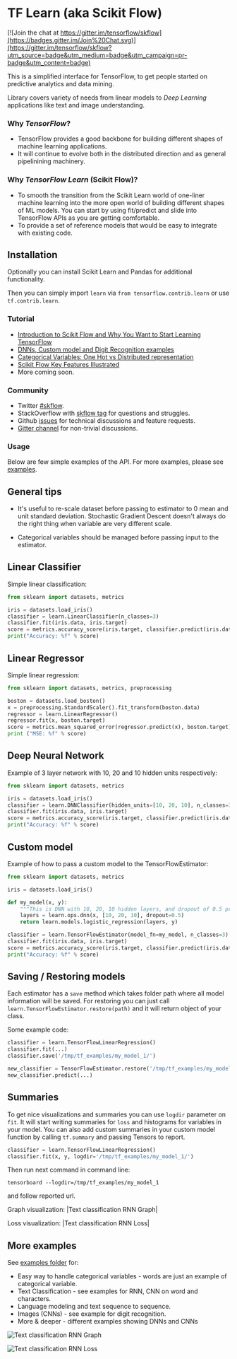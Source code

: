 # TF Learn (aka Scikit Flow)

[![Join the chat at https://gitter.im/tensorflow/skflow](https://badges.gitter.im/Join%20Chat.svg)](https://gitter.im/tensorflow/skflow?utm_source=badge&utm_medium=badge&utm_campaign=pr-badge&utm_content=badge)

This is a simplified interface for TensorFlow, to get people started on predictive analytics and data mining.

Library covers variety of needs from linear models to *Deep Learning* applications like text and image understanding.

### Why *TensorFlow*?

- TensorFlow provides a good backbone for building different shapes of machine learning applications.
- It will continue to evolve both in the distributed direction and as general pipelinining machinery.

### Why *TensorFlow Learn* (Scikit Flow)?

- To smooth the transition from the Scikit Learn world of one-liner machine learning into the more open world of building different shapes of ML models. You can start by using fit/predict and slide into TensorFlow APIs as you are getting comfortable.
- To provide a set of reference models that would be easy to integrate with existing code.

## Installation

Optionally you can install Scikit Learn and Pandas for additional functionality.

Then you can simply import `learn` via `from tensorflow.contrib.learn` or use `tf.contrib.learn`.


### Tutorial

-  [Introduction to Scikit Flow and Why You Want to Start Learning
   TensorFlow](https://medium.com/@ilblackdragon/tensorflow-tutorial-part-1-c559c63c0cb1)
-  [DNNs, Custom model and Digit Recognition
   examples](https://medium.com/@ilblackdragon/tensorflow-tutorial-part-2-9ffe47049c92)
-  [Categorical Variables: One Hot vs Distributed
   representation](https://medium.com/@ilblackdragon/tensorflow-tutorial-part-3-c5fc0662bc08)
-  [Scikit Flow Key Features Illustrated](http://terrytangyuan.github.io/2016/03/14/scikit-flow-intro/)
-  More coming soon.

### Community

- Twitter [#skflow](https://twitter.com/search?q=skflow&src=typd).
- StackOverflow with [skflow tag](http://stackoverflow.com/questions/tagged/skflow) for questions and struggles.
- Github [issues](https://github.com/tensorflow/tensorflow/issues) for technical discussions and feature requests.
- [Gitter channel](https://gitter.im/tensorflow/skflow) for non-trivial discussions.

### Usage

Below are few simple examples of the API. For more examples, please see [examples](https://github.com/tensorflow/tensorflow/tree/master/tensorflow/examples/skflow).

## General tips

-  It's useful to re-scale dataset before passing to estimator to 0 mean and unit standard deviation. Stochastic Gradient Descent doesn't always do the right thing when variable are very different scale.

-  Categorical variables should be managed before passing input to the estimator.

## Linear Classifier

Simple linear classification:

```python
from sklearn import datasets, metrics

iris = datasets.load_iris()
classifier = learn.LinearClassifier(n_classes=3)
classifier.fit(iris.data, iris.target)
score = metrics.accuracy_score(iris.target, classifier.predict(iris.data))
print("Accuracy: %f" % score)
```

## Linear Regressor

Simple linear regression:

```python
from sklearn import datasets, metrics, preprocessing

boston = datasets.load_boston()
x = preprocessing.StandardScaler().fit_transform(boston.data)
regressor = learn.LinearRegressor()
regressor.fit(x, boston.target)
score = metrics.mean_squared_error(regressor.predict(x), boston.target)
print ("MSE: %f" % score)
```

## Deep Neural Network

Example of 3 layer network with 10, 20 and 10 hidden units respectively:

```python
from sklearn import datasets, metrics

iris = datasets.load_iris()
classifier = learn.DNNClassifier(hidden_units=[10, 20, 10], n_classes=3)
classifier.fit(iris.data, iris.target)
score = metrics.accuracy_score(iris.target, classifier.predict(iris.data))
print("Accuracy: %f" % score)
```

## Custom model

Example of how to pass a custom model to the TensorFlowEstimator:

```python
from sklearn import datasets, metrics

iris = datasets.load_iris()

def my_model(x, y):
    """This is DNN with 10, 20, 10 hidden layers, and dropout of 0.5 probability."""
    layers = learn.ops.dnn(x, [10, 20, 10], dropout=0.5)
    return learn.models.logistic_regression(layers, y)

classifier = learn.TensorFlowEstimator(model_fn=my_model, n_classes=3)
classifier.fit(iris.data, iris.target)
score = metrics.accuracy_score(iris.target, classifier.predict(iris.data))
print("Accuracy: %f" % score)
```

## Saving / Restoring models

Each estimator has a ``save`` method which takes folder path where all model information will be saved. For restoring you can just call ``learn.TensorFlowEstimator.restore(path)`` and it will return object of your class.

Some example code:

```python
classifier = learn.TensorFlowLinearRegression()
classifier.fit(...)
classifier.save('/tmp/tf_examples/my_model_1/')

new_classifier = TensorFlowEstimator.restore('/tmp/tf_examples/my_model_2')
new_classifier.predict(...)
```

## Summaries

To get nice visualizations and summaries you can use ``logdir`` parameter on ``fit``. It will start writing summaries for ``loss`` and histograms for variables in your model. You can also add custom summaries in your custom model function by calling ``tf.summary`` and passing Tensors to report.

```python
classifier = learn.TensorFlowLinearRegression()
classifier.fit(x, y, logdir='/tmp/tf_examples/my_model_1/')
```

Then run next command in command line:

```shell
tensorboard --logdir=/tmp/tf_examples/my_model_1
```

and follow reported url.

Graph visualization: |Text classification RNN Graph|

Loss visualization: |Text classification RNN Loss|

## More examples

See [examples folder](https://github.com/tensorflow/tensorflow/tree/master/tensorflow/examples/skflow) for:

-  Easy way to handle categorical variables - words are just an example of categorical variable.
-  Text Classification - see examples for RNN, CNN on word and characters.
-  Language modeling and text sequence to sequence.
-  Images (CNNs) - see example for digit recognition.
-  More & deeper - different examples showing DNNs and CNNs

![Text classification RNN Graph](https://raw.githubusercontent.com/tensorflow/skflow/master/g3doc/images/text_classification_rnn_graph.png)

![Text classification RNN Loss](https://raw.githubusercontent.com/tensorflow/skflow/master/g3doc/images/text_classification_rnn_loss.png)
